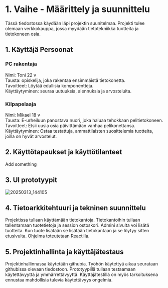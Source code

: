 # 1. Vaihe - Määrittely ja suunnittelu

Tässä tiedostossa käydään läpi projektin suunitelmaa. Projekti tulee olemaan verkkokauppa, jossa myydään tietotekniikka tuotteita ja tietokoneen osia.

## 1. Käyttäjä Persoonat

### PC rakentaja
Nimi: Toni 22 v\
Tausta: opiskelija, joka rakentaa ensimmäistä tietokonetta.\
Tavoitteet: Löytää edullisia komponentteja.\
Käyttäytyminen: seuraa uutuuksia, alennuksia ja arvosteluita.

### Kilpapelaaja
Nimi: Mikael 18 v\
Tausta: E-urheiluun panostava nuori, joka haluaa tehokkaan pelitietokoneen.\
Tavoitteet: Etsii uusia osia päivittämään vanhaa pelikonettansa.\
Käyttäytyminen: Ostaa testattuja, ammattilaisten suosittelemia tuotteita, joilla on hyvät arvostelut.


## 2. Käyttötapaukset ja käyttötilanteet

Add something

## 3. UI prototyypit

![20250313_144105](https://github.com/user-attachments/assets/976aab3c-18eb-4a52-bec4-4514ab4416bf)


## 4. Tietoarkkitehtuuri ja tekninen suunnittelu

Projektissa tullaan käyttämään tietokantoja. Tietokantoihin tullaan tallentamaan tuotetietoja ja session ostoskori. Admini sivulta voi lisätä tuotteita. Kun tuote lisätään se lisätään tietokantaan ja se löytyy sitten etusivulta. Ohjelma toteutetaan Reactilla.

## 5. Projektinhallinta ja käyttäjätestaus

Projektinhallinnassa käytetään githubia. Työhön käytettyä aikaa seurataan githubissa olevaan tiedostoon. Prototyypillä tullaan testaamaan käytettävyyttä ja ymmärrettävyyttä. Käyttäjätestillä on myös tarkoituksena ennustaa mahdollisia tulevia käytettävyys ongelmia.
